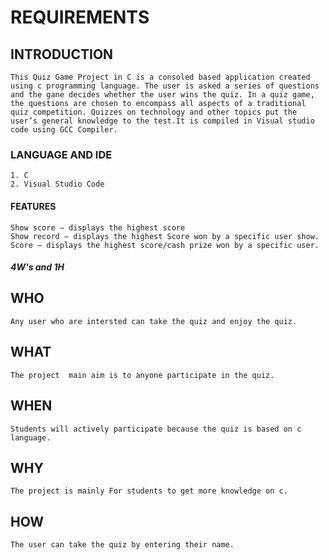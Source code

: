 # REQUIREMENTS
## INTRODUCTION
	  
	This Quiz Game Project in C is a consoled based application created using c programming language. The user is asked a series of questions and the gane decides whether the user wins the quiz. In a quiz game, the questions are chosen to encompass all aspects of a traditional quiz competition. Quizzes on technology and other topics put the user’s general knowledge to the test.It is compiled in Visual studio code using GCC Compiler.

### LANGUAGE AND IDE
     	
	1. C
	2. Visual Studio Code
	
#### FEATURES

	Show score – displays the highest score
	Show record – displays the highest Score won by a specific user show.
	Score – displays the highest score/cash prize won by a specific user.
	
##### 4W's and 1H

## WHO
	Any user who are intersted can take the quiz and enjoy the quiz.
	
## WHAT
	The project  main aim is to anyone participate in the quiz.

## WHEN
	Students will actively participate because the quiz is based on c language.
	
## WHY
	The project is mainly For students to get more knowledge on c.
	
## HOW
	The user can take the quiz by entering their name.
